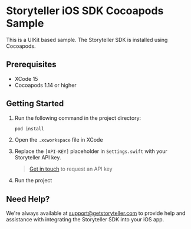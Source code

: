 # Storyteller iOS SDK Cocoapods Sample

This is a UIKit based sample. The Storyteller SDK is installed using Cocoapods.

## Prerequisites

- XCode 15
- Cocoapods 1.14 or higher

## Getting Started

1. Run the following command in the project directory:
   
   ```bash
   pod install
   ```
   
2. Open the `.xcworkspace` file in XCode
3. Replace the `[API-KEY]` placeholder in `Settings.swift` with your Storyteller API key.

   > [Get in touch](mailto:hello@getstoryteller.com) to request an API key

4. Run the project

## Need Help?

We're always available at [support@getstoryteller.com](mailto:support@getstoryteller.com?Subject=iOS%20Sample%20App) to provide help and assistance with integrating the Storyteller SDK into your iOS app.
